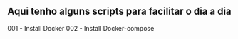 
## Aqui tenho alguns scripts para facilitar o dia a dia

001 - Install Docker
002 - Install Docker-compose
